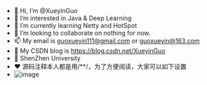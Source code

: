 - 👋 Hi, I’m @XueyinGuo
- 👀 I’m interested in Java & Deep Learning
- 🌱 I’m currently learning Netty and HotSpot
- 💞️ I’m looking to collaborate on nothing for now.
- 📫 My email is guoxueyin111@gmail.com or guoxueyin@163.com
- 🐒 My CSDN blog is https://blog.csdn.net/XueyinGuo
- 📕 ShenZhen University
- ♥️ 源码注释本人都是用/**/，为了方便阅读，大家可以如下设置
- ![image](https://user-images.githubusercontent.com/54173572/109785799-76a55100-7c47-11eb-8413-ca1eb43502ca.png)
